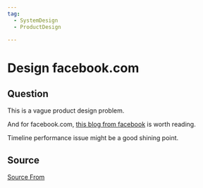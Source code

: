 ```yaml
---
tag:
  - SystemDesign
  - ProductDesign

---
```

  
# Design facebook.com

## Question
This is a vague product design problem.

And for facebook.com, [this blog from facebook](https://engineering.fb.com/web/facebook-redesign/) is worth reading.

Timeline performance issue might be a good shining point.




##  Source
[Source From](https://bigfrontend.dev/design/design-facebook-web-app)

  
